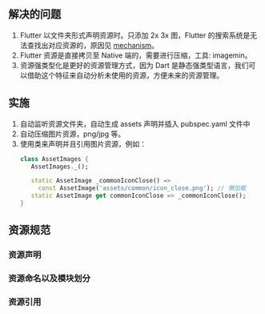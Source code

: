 ## 解决的问题

1. Flutter 以文件夹形式声明资源时。只添加 2x 3x 图，Flutter 的搜索系统是无法查找出对应资源的，原因见 [mechanism](https://g.hz.netease.com/wc-flutter/document/mechanism)。
2. Flutter 资源是直接拷贝至 Native 端的，需要进行压缩，工具: imagemin。
3. 资源强类型化是更好的资源管理方式，因为 Dart 是静态强类型语言，我们可以借助这个特征来自动分析未使用的资源，方便未来的资源管理。

## 实施

1. 自动监听资源文件夹，自动生成 assets 声明并插入 pubspec.yaml 文件中
2. 自动压缩图片资源，png/jpg 等。
3. 使用类来声明并且引用图片资源，例如：
   ````dart
   class AssetImages {
      AssetImages._();

      static AssetImage _commonIconClose() =>
        const AssetImage('assets/common/icon_close.png'); // 懒加载
      static AssetImage get commonIconClose => _commonIconClose();
   }
   ````

## 资源规范

### 资源声明

### 资源命名以及模块划分

### 资源引用